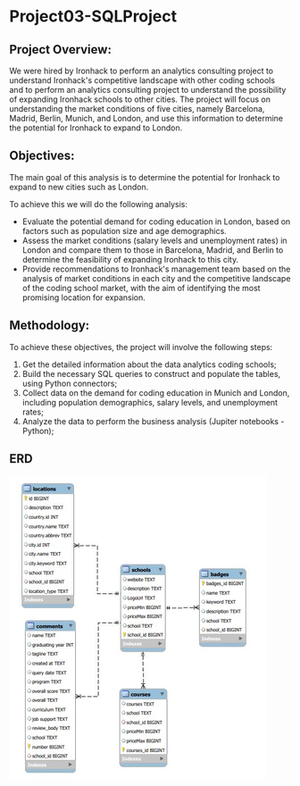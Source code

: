 # Project03-SQLProject

## Project Overview:
We were hired by Ironhack to perform an analytics consulting project to understand Ironhack's competitive landscape with other coding schools and to perform an analytics consulting project to understand the possibility of expanding Ironhack schools to other cities.
The project will focus on understanding the market conditions of five cities, namely Barcelona, Madrid, Berlin, Munich, and London, and use this information to determine the potential for Ironhack to expand to London.


## Objectives:

The main goal of this analysis is to determine the potential for Ironhack to expand to new cities such as London.

To achieve this we will do the following analysis:
- Evaluate the potential demand for coding education in London, based on factors such as population size and age demographics.
- Assess the market conditions (salary levels and unemployment rates) in London and compare them to those in Barcelona, Madrid, and Berlin to determine the feasibility of expanding Ironhack to this city.
- Provide recommendations to Ironhack's management team based on the analysis of market conditions in each city and the competitive landscape of the coding school market, with the aim of identifying the most promising location for expansion.


## Methodology:
To achieve these objectives, the project will involve the following steps:
1. Get the detailed information about the data analytics coding schools;
2. Build the necessary SQL queries to construct and populate the tables, using Python connectors;
3. Collect data on the demand for coding education in Munich and London, including population demographics, salary levels, and unemployment rates;
3. Analyze the data to perform the business analysis (Jupiter notebooks - Python);

## ERD
![ERD](https://github.com/AndreiaJardim/Project03-SQLProject/blob/main/ERD.JPG)
